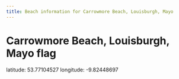 ```yaml
---
title: Beach information for Carrowmore Beach, Louisburgh, Mayo
---
```

# Carrowmore Beach, Louisburgh, Mayo <span class="material-icons blue-flag">flag</span>

<div class="location-info">latitude: 53.77104527 longitude: -9.82448697</div>
<div id="met-eireann-warnings"></div>
<div></div>